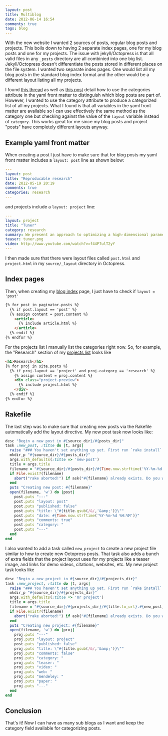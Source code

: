 ```yaml
---
layout: post
title: Multiblog
date: 2012-06-14 16:54
comments: true
tags: blog
---
```


With the new website I wanted 2 sources of posts, regular blog posts and
projects.  This boils down to having 2 separate index pages, one for my blog
posts and one for my projects.  The issue with jekyll/Octopress is that all
valid files in any `_posts` directory are all combinied into one big list.
Jekyll/Octopress doesn't differentiate the posts stored in different places on
the file system.  I wanted two separate index pages.  One would list all my
blog posts in the standard blog index format and the other would be a
different layout listing all my projects.

<!--more-->

I found [this thread](http://groups.google.com/group/jekyll-rb/browse_thread/thread/50a5f36fee313f29?pli=1)
as well as [this post](http://www.garron.me/blog/multi-blog-site-jekyll.html)
detail how to use the categories attribute in the yaml front matter to
distinguish which blog posts are part of. However, I wanted to use the
category attribute to produce a categorized list of all my projects.  What I
found is that all variables in the yaml front matter are available so I can
use effectively the same method as the category one but checking against the
value of the `layout` variable instead of `category`.  This works great for me
since my blog posts and project "posts" have completely different layouts
anyway.

## Example yaml front matter

When creating a post I just have to make sure that for blog posts my yaml
front matter includes a `layout: post` line as shown below:

``` yaml
---
layout: post
title: "Reproducable research"
date: 2012-05-19 20:19
comments: true
categories: research
---
```

and projects include a `layout: project` line:

``` yaml
---
layout: project
title: "Tuner"
category: research
summary: We present an approach to optimizing a high-dimensional parameter space for computer simulations.
teaser: tuner.png
video: http://www.youtube.com/watch?v=f44P7ulT2yY
---
```

I then made sure that there were layout files called `post.html` and
`project.html` in my `source/_layout` directory in Octopress.

## Index pages

Then, when creating my [blog index](/blog/) page, I just have to check
if `layout = 'post'`

``` html
{% for post in paginator.posts %}
  {% if post.layout == 'post' %}
  {% assign content = post.content %}
    <article>
      {% include article.html %}
    </article>
  {% endif %}
{% endfor %}
```

For the projects list I manually list the categories right now.  So, for
example, the "Research" section of my [projects list](/projects) looks like

``` html
<h1>Research</h1>
{% for proj in site.posts %}
  {% if proj.layout == 'project' and proj.category == 'research' %}
    {% assign content = proj.content %}
    <div class="project-preview">
      {% include project.html %}
    </div>
  {% endif %}
{% endfor %}
```

## Rakefile

The last step was to make sure that creating new posts via the Rakefile
automatically add the layout directive.  My new post task now looks like:

``` ruby
desc "Begin a new post in #{source_dir}/#{posts_dir}"
task :new_post, :title do |t, args|
  raise "### You haven't set anything up yet. First run `rake install` to set up an Octopress theme." unless File.directory?(source_dir)
  mkdir_p "#{source_dir}/#{posts_dir}"
  args.with_defaults(:title => 'new-post')
  title = args.title
  filename = "#{source_dir}/#{posts_dir}/#{Time.now.strftime('%Y-%m-%d')}-#{title.to_url}.#{new_post_ext}"
  if File.exist?(filename)
    abort("rake aborted!") if ask("#{filename} already exists. Do you want to overwrite?", ['y', 'n']) == 'n'
  end
  puts "Creating new post: #{filename}"
  open(filename, 'w') do |post|
    post.puts "---"
    post.puts "layout: post"
    post.puts "published: false"
    post.puts "title: \"#{title.gsub(/&/,'&amp;')}\""
    post.puts "date: #{Time.now.strftime('%Y-%m-%d %H:%M')}"
    post.puts "comments: true"
    post.puts "category: "
    post.puts "---"
  end
end
```

I also wanted to add a task called `new_project` to create a new project file
similar to how to create new Octopress posts.  That task also adds a bunch of
extra fields that the project layout uses for my projects like a teaser image,
and links for demo videos, citations, websites, etc.  My new project task
looks like

``` ruby
desc "Begin a new project in #{source_dir}/#{projects_dir}"
task :new_project, :title do |t, args|
  raise "### You haven't set anything up yet. First run `rake install` to set up an Octopress theme." unless File.directory?(source_dir)
  mkdir_p "#{source_dir}/#{projects_dir}"
  args.with_defaults(:title => 'mr project')
  title = args.title
  filename = "#{source_dir}/#{projects_dir}/#{title.to_url}.#{new_post_ext}"
  if File.exist?(filename)
    abort("rake aborted!") if ask("#{filename} already exists. Do you want to overwrite?", ['y', 'n']) == 'n'
  end
  puts "Creating new project: #{filename}"
  open(filename, 'w') do |proj|
    proj.puts "---"
    proj.puts "layout: project"
    post.puts "published: false"
    proj.puts "title: \"#{title.gsub(/&/,'&amp;')}\""
    proj.puts "comments: false"
    proj.puts "category: "
    proj.puts "teaser: "
    proj.puts "video: "
    proj.puts "web: "
    proj.puts "mendeley: "
    proj.puts "paper: "
    proj.puts "---"
  end
end
```

## Conclusion

That's it!  Now I can have as many sub blogs as I want and keep the
category field available for categorizing posts.
